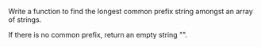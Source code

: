 Write a function to find the longest common prefix string amongst an array of strings.

If there is no common prefix, return an empty string "".